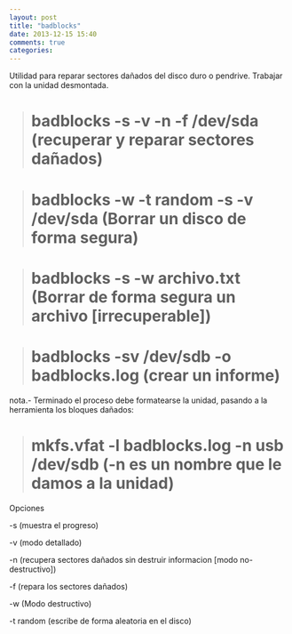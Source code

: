 ```yaml
---
layout: post
title: "badblocks"
date: 2013-12-15 15:40
comments: true
categories: 
---
```

Utilidad para reparar sectores dañados del disco duro o pendrive. Trabajar con la unidad desmontada.

># badblocks -s -v -n -f /dev/sda  (recuperar y reparar sectores dañados)

># badblocks -w -t random -s -v /dev/sda (Borrar un disco de forma segura)

># badblocks -s -w archivo.txt (Borrar de forma segura un archivo [irrecuperable])

># badblocks -sv /dev/sdb -o badblocks.log  (crear un informe)

nota.- Terminado el proceso debe formatearse la unidad, pasando a la herramienta los bloques dañados:

># mkfs.vfat -l badblocks.log -n usb /dev/sdb  (-n es un nombre que le damos a la unidad)

Opciones

-s (muestra el progreso)

-v (modo detallado)

-n (recupera sectores dañados sin destruir informacion [modo no-destructivo])

-f (repara los sectores dañados)

-w (Modo destructivo)

-t random (escribe de forma aleatoria en el disco)


